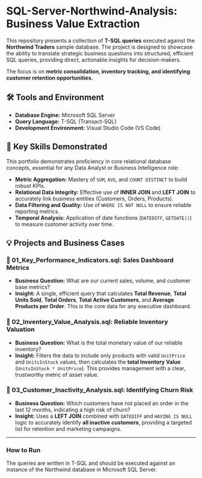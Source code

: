 # SQL-Server-Northwind-Analysis: Business Value Extraction

This repository presents a collection of **T-SQL queries** executed against the **Northwind Traders** sample database. The project is designed to showcase the ability to translate strategic business questions into structured, efficient SQL queries, providing direct, actionable insights for decision-makers.

The focus is on **metric consolidation, inventory tracking, and identifying customer retention opportunities.**

## 🛠️ Tools and Environment

* **Database Engine:** Microsoft SQL Server
* **Query Language:** T-SQL (Transact-SQL)
* **Development Environment:** Visual Studio Code (VS Code)

## 🎯 Key Skills Demonstrated

This portfolio demonstrates proficiency in core relational database concepts, essential for any Data Analyst or Business Intelligence role:

* **Metric Aggregation:** Mastery of `SUM`, `AVG`, and `COUNT DISTINCT` to build robust KPIs.
* **Relational Data Integrity:** Effective use of **INNER JOIN** and **LEFT JOIN** to accurately link business entities (Customers, Orders, Products).
* **Data Filtering and Quality:** Use of `WHERE IS NOT NULL` to ensure reliable reporting metrics.
* **Temporal Analysis:** Application of date functions (`DATEDIFF`, `GETDATE()`) to measure customer activity over time.

## 💡 Projects and Business Cases

### 📁 01_Key_Performance_Indicators.sql: Sales Dashboard Metrics
* **Business Question:** What are our current sales, volume, and customer base metrics?
* **Insight:** A single, efficient query that calculates **Total Revenue**, **Total Units Sold**, **Total Orders**, **Total Active Customers**, and **Average Products per Order**. This is the core data for any executive dashboard.

### 📁 02_Inventory_Value_Analysis.sql: Reliable Inventory Valuation
* **Business Question:** What is the total monetary value of our reliable inventory?
* **Insight:** Filters the data to include only products with valid `UnitPrice` and `UnitsInStock` values, then calculates the **total Inventory Value** (`UnitsInStock * UnitPrice`). This provides management with a clear, trustworthy metric of asset value.

### 📁 03_Customer_Inactivity_Analysis.sql: Identifying Churn Risk
* **Business Question:** Which customers have not placed an order in the last 12 months, indicating a high risk of churn?
* **Insight:** Uses a **LEFT JOIN** combined with `DATEDIFF` and `HAVING IS NULL` logic to accurately identify **all inactive customers**, providing a targeted list for retention and marketing campaigns.

---

### **How to Run**

The queries are written in T-SQL and should be executed against an instance of the Northwind database in Microsoft SQL Server.

